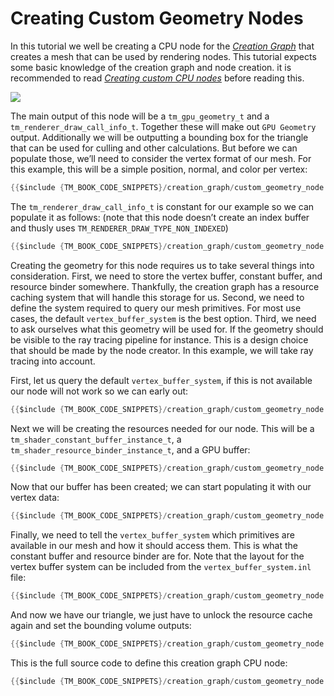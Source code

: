 # Creating Custom Geometry Nodes

In this tutorial we well be creating a CPU node for the [*Creation Graph*]({{the_machinery_book}}/creation_graphs/concept.html) that creates a mesh that can be used by rendering nodes. This tutorial expects some basic knowledge of the creation graph and node creation. it is recommended to read [*Creating custom CPU nodes*]({{tutorials}}/creation_graph/custom_cpu_nodes.html) before reading this.

![](https://www.dropbox.com/s/5xbu16zov1k5h4b/tm_tut_creation_graph_geometry_node.png?dl=1)

The main output of this node will be a `tm_gpu_geometry_t` and a `tm_renderer_draw_call_info_t`. Together these will make out `GPU Geometry` output. Additionally we will be outputting a bounding box for the triangle that can be used for culling and other calculations. But before we can populate those, we’ll need to consider the vertex format of our mesh. For this example, this will be a simple position, normal, and color per vertex:

```c
{{$include {TM_BOOK_CODE_SNIPPETS}/creation_graph/custom_geometry_node.c:26:31}}
```

The `tm_renderer_draw_call_info_t` is constant for our example so we can populate it as follows: (note that this node doesn’t create an index buffer and thusly uses `TM_RENDERER_DRAW_TYPE_NON_INDEXED`)

```c
{{$include {TM_BOOK_CODE_SNIPPETS}/creation_graph/custom_geometry_node.c:39:49}}
```

Creating the geometry for this node requires us to take several things into consideration. First, we  need to store the vertex buffer, constant buffer, and resource binder somewhere. Thankfully, the creation graph has a resource caching system that will handle this storage for us. Second, we need to define the system required to query our mesh primitives. For most use cases, the default `vertex_buffer_system` is the best option. Third, we need to ask ourselves what this geometry will be used for. If the geometry should be visible to the ray tracing pipeline for instance. This is a design choice that should be made by the node creator. In this example, we will take ray tracing into account.

First, let us query the default `vertex_buffer_system`, if this is not available our node will not work so we can early out:

```c
{{$include {TM_BOOK_CODE_SNIPPETS}/creation_graph/custom_geometry_node.c:52}}
```

Next we will be creating the resources needed for our node. This will be a `tm_shader_constant_buffer_instance_t`, a `tm_shader_resource_binder_instance_t`, and a GPU buffer:

```c
{{$include {TM_BOOK_CODE_SNIPPETS}/creation_graph/custom_geometry_node.c:57:79}}
```

Now that our buffer has been created; we can start populating it with our vertex data:

```c
{{$include {TM_BOOK_CODE_SNIPPETS}/creation_graph/custom_geometry_node.c:81:83}}
```

Finally, we need to tell the `vertex_buffer_system` which primitives are available in our mesh and how it should access them. This is what the constant buffer and resource binder are for. Note that the layout for the vertex buffer system can be included from the `vertex_buffer_system.inl` file:

```c
{{$include {TM_BOOK_CODE_SNIPPETS}/creation_graph/custom_geometry_node.c:85:121}}
```

And now we have our triangle, we just have to unlock the resource cache again and set the bounding volume outputs:

```c
{{$include {TM_BOOK_CODE_SNIPPETS}/creation_graph/custom_geometry_node.c:124:131}}
```

This is the full source code to define this creation graph CPU node:

```c
{{$include {TM_BOOK_CODE_SNIPPETS}/creation_graph/custom_geometry_node.c}}
```